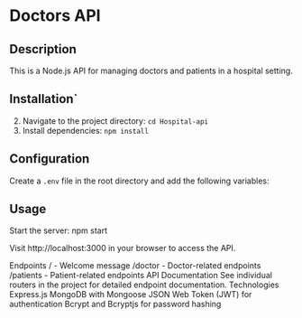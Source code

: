 # Doctors API

## Description
This is a Node.js API for managing doctors and patients in a hospital setting.

## Installation`
2. Navigate to the project directory: `cd Hospital-api`
3. Install dependencies: `npm install`

## Configuration
Create a `.env` file in the root directory and add the following variables:



## Usage
Start the server:
    npm start

Visit http://localhost:3000 in your browser to access the API.

Endpoints
    / - Welcome message
    /doctor - Doctor-related endpoints
    /patients - Patient-related endpoints
    API Documentation
    See individual routers in the project for detailed endpoint documentation.
    Technologies
    Express.js
    MongoDB with Mongoose
    JSON Web Token (JWT) for authentication
    Bcrypt and Bcryptjs for password hashing



